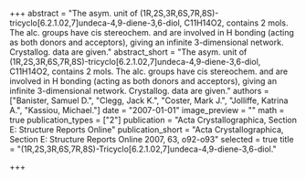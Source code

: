 +++
abstract = "The asym. unit of (1R,2S,3R,6S,7R,8S)-tricyclo[6.2.1.02,7]undeca-4,9-diene-3,6-diol, C11H14O2, contains 2 mols.  The alc. groups have cis stereochem. and are involved in H bonding (acting as both donors and acceptors), giving an infinite 3-dimensional network.  Crystallog. data are given."
abstract_short = "The asym. unit of (1R,2S,3R,6S,7R,8S)-tricyclo[6.2.1.02,7]undeca-4,9-diene-3,6-diol, C11H14O2, contains 2 mols.  The alc. groups have cis stereochem. and are involved in H bonding (acting as both donors and acceptors), giving an infinite 3-dimensional network.  Crystallog. data are given."
authors = ["Banister, Samuel D.", "Clegg, Jack K.", "Coster, Mark J.", "Jolliffe, Katrina A.", "Kassiou, Michael."]
date = "2007-01-01"
image_preview = ""
math = true
publication_types = ["2"]
publication = "Acta Crystallographica, Section E: Structure Reports Online"
publication_short = "Acta Crystallographica, Section E: Structure Reports Online 2007, 63, o92-o93"
selected = true
title = "(1R,2S,3R,6S,7R,8S)-Tricyclo[6.2.1.02,7]undeca-4,9-diene-3,6-diol."


+++